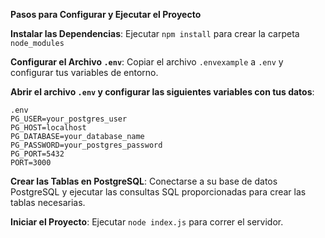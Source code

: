 **Pasos para Configurar y Ejecutar el Proyecto**

**Instalar las Dependencias**: Ejecutar `npm install` para crear la carpeta `node_modules`

**Configurar el Archivo `.env`**: Copiar el archivo `.envexample` a `.env` y configurar tus variables de entorno.

**Abrir el archivo `.env` y configurar las siguientes variables con tus datos**:

    .env
    PG_USER=your_postgres_user
    PG_HOST=localhost
    PG_DATABASE=your_database_name
    PG_PASSWORD=your_postgres_password
    PG_PORT=5432
    PORT=3000
**Crear las Tablas en PostgreSQL**: Conectarse a su base de datos PostgreSQL y ejecutar las consultas SQL proporcionadas para crear las tablas necesarias.

**Iniciar el Proyecto**: Ejecutar `node index.js` para correr el servidor.
